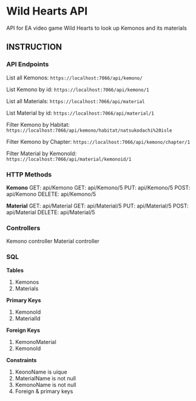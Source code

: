 # Wild Hearts API
API for EA video game Wild Hearts to look up Kemonos and its materials

## INSTRUCTION

### API Endpoints

List all Kemonos:
```https://localhost:7066/api/kemono/```

List Kemono by id:
```https://localhost:7066/api/kemono/1```

List all Materials:
```https://localhost:7066/api/material```

List Material by id:
```https://localhost:7066/api/material/1```

Filter Kemono by Habitat:
```https://localhost:7066/api/kemono/habitat/natsukodachi%20isle``` 

Filter Kemono by Chapter:
```https://localhost:7066/api/kemono/chapter/1``` 

Filter Material by KemonoId:
```https://localhost:7066/api/material/kemonoid/1``` 

### 

### HTTP Methods

**Kemono**
GET: api/Kemono
GET: api/Kemono/5
PUT: api/Kemono/5
POST: api/Kemono
DELETE: api/Kemono/5

**Material**
GET: api/Material
GET: api/Material/5
PUT: api/Material/5
POST: api/Material
DELETE: api/Material/5

### Controllers
Kemono controller
Material controller

### SQL

**Tables**
1. Kemonos
2. Materials

**Primary Keys**
1. KemonoId
2. MaterialId

**Foreign Keys**
1. KemonoMaterial
2. KemonoId

**Constraints**
1. KeonoName is uique
2. MaterialName is not null
3. KemonoName is not null
4. Foreign & primary keys

